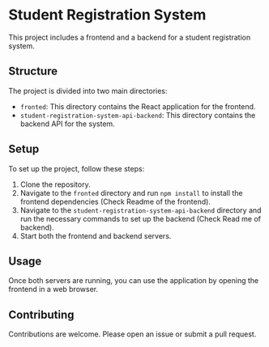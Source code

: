 # Student Registration System

This project includes a frontend and a backend for a student registration system.

## Structure

The project is divided into two main directories:

- `fronted`: This directory contains the React application for the frontend.
- `student-registration-system-api-backend`: This directory contains the backend API for the system.

## Setup

To set up the project, follow these steps:

1. Clone the repository.
2. Navigate to the `fronted` directory and run `npm install` to install the frontend dependencies (Check Readme of the frontend).
3. Navigate to the `student-registration-system-api-backend` directory and run the necessary commands to set up the backend (Check Read me of backend).
4. Start both the frontend and backend servers.

## Usage

Once both servers are running, you can use the application by opening the frontend in a web browser.

## Contributing

Contributions are welcome. Please open an issue or submit a pull request.
